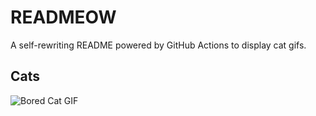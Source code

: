 # READMEOW

A self-rewriting README powered by GitHub Actions to display cat gifs.

## Cats

![Bored Cat GIF](https://media2.giphy.com/media/mlvseq9yvZhba/200.gif?cid=9acd02daeidw1qr4npg08ti62wthcl8w13bqthu4fh62vr04&ep=v1_gifs_search&rid=200.gif&ct=g)
